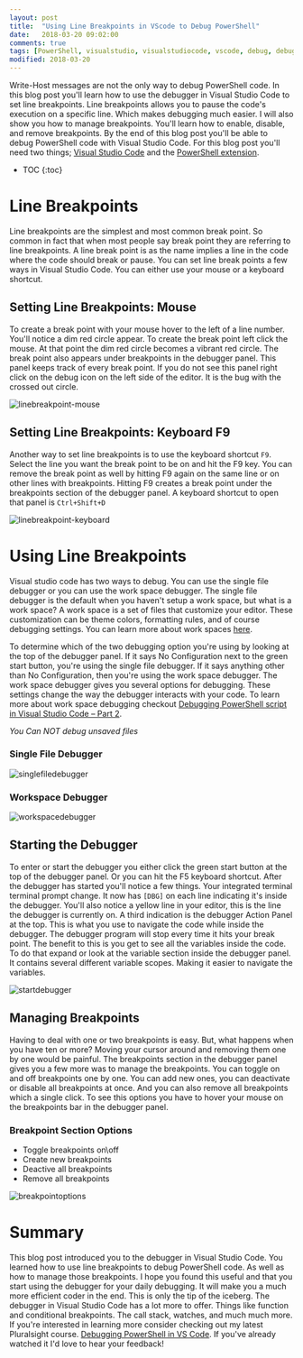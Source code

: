 ```yaml
---
layout: post
title:  "Using Line Breakpoints in VScode to Debug PowerShell"
date:   2018-03-20 09:02:00
comments: true
tags: [PowerShell, visualstudio, visualstudiocode, vscode, debug, debugging, breakpoints, conditional breakpoints, function breakpoints]
modified: 2018-03-20
---
```


Write-Host messages are not the only way to debug PowerShell code. In this blog post you'll learn how to use the debugger in Visual Studio Code to set line breakpoints. Line breakpoints allows you to pause the code's execution on a specific line. Which makes debugging much easier. I will also show you how to manage breakpoints. You'll learn how to enable, disable, and remove breakpoints. By the end of this blog post you'll be able to debug PowerShell code with Visual Studio Code. For this blog post you'll need two things; [Visual Studio Code](https://code.visualstudio.com/) and the [PowerShell extension](https://marketplace.visualstudio.com/items?itemName=ms-vscode.PowerShell).


* TOC
{:toc}

# Line Breakpoints


Line breakpoints are the simplest and most common break point. So common in fact that when most people say break point they are referring to line breakpoints. A line break point is as the name implies a line in the code where the code should break or pause. You can set line break points a few ways in Visual Studio Code. You can either use your mouse or a keyboard shortcut.


## Setting Line Breakpoints: Mouse


To create a break point with your mouse hover to the left of a line number. You'll notice a dim red circle appear. To create the break point left click the mouse. At that point the dim red circle becomes a vibrant red circle. The break point also appears under breakpoints in the debugger panel. This panel keeps track of every break point. If you do not see this panel right click on the debug icon on the left side of the editor. It is the bug with the crossed out circle.

![linebreakpoint-mouse](/images/posts/UsingLineBreakpointsVScodeDebugPowerShell/linebreakpoint-mouse.gif "linebreakpoint-mouse")


## Setting Line Breakpoints: Keyboard F9


Another way to set line breakpoints is to use the keyboard shortcut `F9`. Select the line you want the break point to be on and hit the F9 key. You can remove the break point as well by hitting F9 again on the same line or on other lines with breakpoints. Hitting F9 creates a break point under the breakpoints section of the debugger panel. A keyboard shortcut to open that panel is `Ctrl+Shift+D`


![linebreakpoint-keyboard](/images/posts/UsingLineBreakpointsVScodeDebugPowerShell/linebreakpoint-keyboard.gif "linebreakpoint-keyboard")


# Using Line Breakpoints


Visual studio code has two ways to debug. You can use the single file debugger or you can use the work space debugger. The single file debugger is the default when you haven't setup a work space, but what is a work space? A work space is a set of files that customize your editor. These customization can be theme colors, formatting rules, and of course debugging settings. You can learn more about work spaces [here](https://code.visualstudio.com/docs/getstarted/settings).

To determine which of the two debugging option you're using by looking at the top of the debugger panel. If it says No Configuration next to the green start button, you're using the single file debugger. If it says anything other than No Configuration, then you're using the work space debugger. The work space debugger gives you several options for debugging. These settings change the way the debugger interacts with your code. To learn more about work space debugging checkout [Debugging PowerShell script in Visual Studio Code – Part 2](https://blogs.technet.microsoft.com/heyscriptingguy/2017/02/13/debugging-powershell-script-in-visual-studio-code-part-2/).

_You Can NOT debug unsaved files_


### Single File Debugger


![singlefiledebugger](/images/posts/UsingLineBreakpointsVScodeDebugPowerShell/singlefiledebugger.png "singlefiledebugger")


### Workspace Debugger

![workspacedebugger](/images/posts/UsingLineBreakpointsVScodeDebugPowerShell/workspacedebugger.png "workspacedebugger")


## Starting the Debugger


To enter or start the debugger you either click the green start button at the top of the debugger panel. Or you can hit the F5 keyboard shortcut. After the debugger has started you'll notice a few things. Your integrated terminal terminal prompt change. It now has `[DBG]` on each line indicating it's inside the debugger. You'll also notice a yellow line in your editor, this is the line the debugger is currently on. A third indication is the debugger Action Panel at the top. This is what you use to navigate the code while inside the debugger. The debugger program will stop every time it hits your break point. The benefit to this is you get to see all the variables inside the code. To do that expand or look at the variable section inside the debugger panel. It contains several different variable scopes. Making it easier to navigate the variables.


![startdebugger](/images/posts/UsingLineBreakpointsVScodeDebugPowerShell/startdebugger.png "startdebugger")


## Managing Breakpoints


Having to deal with one or two breakpoints is easy. But, what happens when you have ten or more? Moving your cursor around and removing them one by one would be painful.
The breakpoints section in the debugger panel gives you a few more was to manage the breakpoints. You can toggle on and off breakpoints one by one. You can add new ones, you can deactivate or disable all breakpoints at once. And you can also remove all breakpoints which a single click. To see this options you have to hover your mouse on the breakpoints bar in the debugger panel.

### Breakpoint Section Options


* Toggle breakpoints on\off
* Create new breakpoints
* Deactive all breakpoints
* Remove all breakpoints


![breakpointoptions](/images/posts/UsingLineBreakpointsVScodeDebugPowerShell/breakpointoptions.png "breakpointoptions")

# Summary


This blog post introduced you to the debugger in Visual Studio Code. You learned how to use line breakpoints to debug PowerShell code. As well as how to manage those breakpoints. I hope you found this useful and that you start using the debugger for your daily debugging. It will make you a much more efficient coder in the end.  This is only the tip of the iceberg. The debugger in Visual Studio Code has a lot more to offer. Things like function and conditional breakpoints. The call stack, watches, and much much more. If you're interested in learning more consider checking out my latest Pluralsight course.  [Debugging PowerShell in VS Code](https://app.pluralsight.com/library/courses/debugging-powershell-vs-code). If you've already watched it I'd love to hear your feedback!
